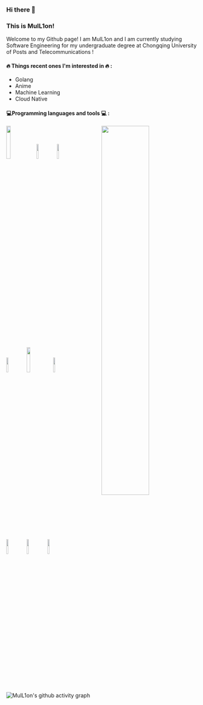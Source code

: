 ### Hi there 👋
    
### This is MulL1on!

Welcome to my Github page! I am MulL1on and I am currently studying Software Engineering for my undergraduate degree at Chongqing University of Posts and Telecommunications !

#### :fire: Things recent ones I'm interested in :fire: :
    
- Golang 
- Anime
- Machine Learning
- Cloud Native
#### :computer:Programming languages and tools :computer: : 
<p>
	<img width="50%" align="right" src="https://github-readme-stats.vercel.app/api?username=MulL1on&show_icons=true&hide_border=true&theme=dark" />
 
<img width="15%" src="https://www.vectorlogo.zone/logos/golang/golang-ar21.svg">
<img width="10%" src="https://www.vectorlogo.zone/logos/mysql/mysql-ar21.svg">
<img width="10%" src="https://www.vectorlogo.zone/logos/redis/redis-ar21.svg">
<br />
<img width="10%" src="https://www.vectorlogo.zone/logos/mongodb/mongodb-ar21.svg">
<img width="13%" src="https://www.vectorlogo.zone/logos/docker/docker-ar21.svg">
<img width="10%" src="https://www.vectorlogo.zone/logos/consulio/consulio-ar21.svg">
<br />
<img width="10%" src="https://www.vectorlogo.zone/logos/git-scm/git-scm-ar21.svg">
<img width="10%" src="https://www.vectorlogo.zone/logos/rabbitmq/rabbitmq-ar21.svg">
<img width="10%" src="https://www.vectorlogo.zone/logos/kubernetes/kubernetes-ar21.svg">
</p>





![MulL1on's github activity graph](https://github-readme-activity-graph.vercel.app/graph?username=MulL1on&theme=github-compact)


